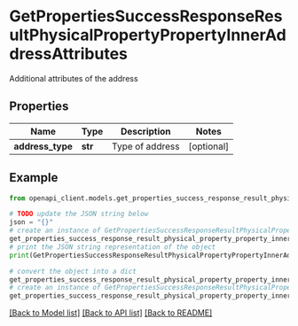 # GetPropertiesSuccessResponseResultPhysicalPropertyPropertyInnerAddressAttributes

Additional attributes of the address

## Properties

Name | Type | Description | Notes
------------ | ------------- | ------------- | -------------
**address_type** | **str** | Type of address | [optional] 

## Example

```python
from openapi_client.models.get_properties_success_response_result_physical_property_property_inner_address_attributes import GetPropertiesSuccessResponseResultPhysicalPropertyPropertyInnerAddressAttributes

# TODO update the JSON string below
json = "{}"
# create an instance of GetPropertiesSuccessResponseResultPhysicalPropertyPropertyInnerAddressAttributes from a JSON string
get_properties_success_response_result_physical_property_property_inner_address_attributes_instance = GetPropertiesSuccessResponseResultPhysicalPropertyPropertyInnerAddressAttributes.from_json(json)
# print the JSON string representation of the object
print(GetPropertiesSuccessResponseResultPhysicalPropertyPropertyInnerAddressAttributes.to_json())

# convert the object into a dict
get_properties_success_response_result_physical_property_property_inner_address_attributes_dict = get_properties_success_response_result_physical_property_property_inner_address_attributes_instance.to_dict()
# create an instance of GetPropertiesSuccessResponseResultPhysicalPropertyPropertyInnerAddressAttributes from a dict
get_properties_success_response_result_physical_property_property_inner_address_attributes_from_dict = GetPropertiesSuccessResponseResultPhysicalPropertyPropertyInnerAddressAttributes.from_dict(get_properties_success_response_result_physical_property_property_inner_address_attributes_dict)
```
[[Back to Model list]](../README.md#documentation-for-models) [[Back to API list]](../README.md#documentation-for-api-endpoints) [[Back to README]](../README.md)


